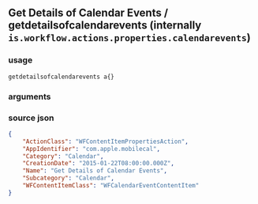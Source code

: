
## Get Details of Calendar Events / getdetailsofcalendarevents (internally `is.workflow.actions.properties.calendarevents`)




### usage
`getdetailsofcalendarevents a{}`

### arguments


### source json

```json
{
	"ActionClass": "WFContentItemPropertiesAction",
	"AppIdentifier": "com.apple.mobilecal",
	"Category": "Calendar",
	"CreationDate": "2015-01-22T08:00:00.000Z",
	"Name": "Get Details of Calendar Events",
	"Subcategory": "Calendar",
	"WFContentItemClass": "WFCalendarEventContentItem"
}
```
